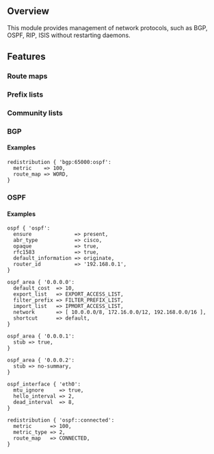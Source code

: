 ## Overview

This module provides management of network protocols, such as BGP, OSPF, RIP,
ISIS without restarting daemons.

## Features
### Route maps
### Prefix lists
### Community lists
### BGP

#### Examples

```
redistribution { 'bgp:65000:ospf':
  metric    => 100,
  route_map => WORD,
}
```

### OSPF

#### Examples

```
ospf { 'ospf':
  ensure              => present,
  abr_type            => cisco,
  opaque              => true,
  rfc1583             => true,
  default_information => originate,
  router_id           => '192.168.0.1',
}

ospf_area { '0.0.0.0':
  default_cost  => 10,
  export_list   => EXPORT_ACCESS_LIST,
  filter_prefix => FILTER_PREFIX_LIST,
  import_list   => IPMORT_ACCESS_LIST,
  network       => [ 10.0.0.0/8, 172.16.0.0/12, 192.168.0.0/16 ],
  shortcut      => default,
}

ospf_area { '0.0.0.1':
  stub => true,
}

ospf_area { '0.0.0.2':
  stub => no-summary,
}

ospf_interface { 'eth0':
  mtu_ignore     => true,
  hello_interval => 2,
  dead_interval  => 8,
}

redistribution { 'ospf::connected':
  metric      => 100,
  metric_type => 2,
  route_map   => CONNECTED,
}
```
